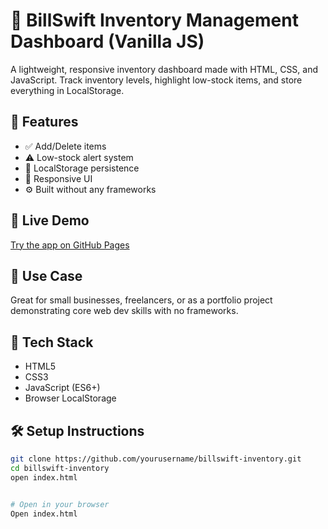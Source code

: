 # 🧾 BillSwift Inventory Management Dashboard (Vanilla JS)

A lightweight, responsive inventory dashboard made with HTML, CSS, and JavaScript. Track inventory levels, highlight low-stock items, and store everything in LocalStorage.

## 🚀 Features

- ✅ Add/Delete items
- ⚠️ Low-stock alert system
- 💾 LocalStorage persistence
- 📱 Responsive UI
- ⚙️ Built without any frameworks

## 🔗 Live Demo

[Try the app on GitHub Pages](https://yourusername.github.io/billswift-inventory)

## 💼 Use Case

Great for small businesses, freelancers, or as a portfolio project demonstrating core web dev skills with no frameworks.

## 🧰 Tech Stack

- HTML5
- CSS3
- JavaScript (ES6+)
- Browser LocalStorage

## 🛠️ Setup Instructions

```bash
git clone https://github.com/yourusername/billswift-inventory.git
cd billswift-inventory
open index.html


# Open in your browser
Open index.html
